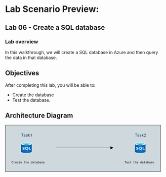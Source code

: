 # Lab Scenario Preview: 

## Lab 06 - Create a SQL database

### Lab overview

In this walkthrough, we will create a SQL database in Azure and then query the data in that database.

## Objectives

After completing this lab, you will be able to:

- Create the database
- Test the database.

## Architecture Diagram

![](../images/az900lab06.PNG)